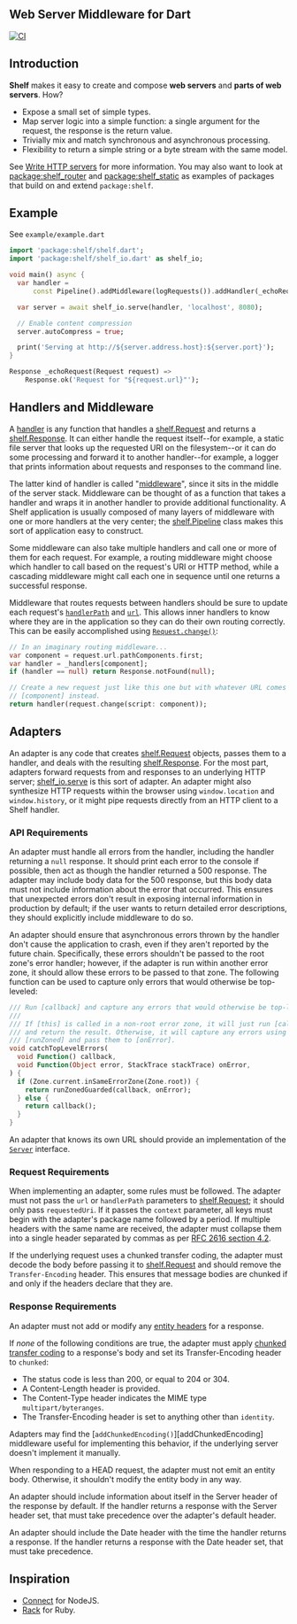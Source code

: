 ## Web Server Middleware for Dart

[![CI](https://github.com/dart-lang/shelf/workflows/CI/badge.svg?branch=master)](https://github.com/dart-lang/shelf/actions?query=workflow%3ACI+branch%3Amaster)

## Introduction

**Shelf** makes it easy to create and compose **web servers** and **parts of web
servers**. How?

* Expose a small set of simple types.
* Map server logic into a simple function: a single argument for the request,
the response is the return value.
* Trivially mix and match synchronous and asynchronous processing.
* Flexibility to return a simple string or a byte stream with the same model.

See [Write HTTP servers](https://dart.dev/tutorials/server/httpserver) for more
information. You may also want to look at
[package:shelf_router](https://pub.dev/packages/shelf_router) and
[package:shelf_static](https://pub.dev/packages/shelf_static) as examples of
packages that build on and extend `package:shelf`.

## Example

See `example/example.dart`

```dart
import 'package:shelf/shelf.dart';
import 'package:shelf/shelf_io.dart' as shelf_io;

void main() async {
  var handler =
      const Pipeline().addMiddleware(logRequests()).addHandler(_echoRequest);

  var server = await shelf_io.serve(handler, 'localhost', 8080);

  // Enable content compression
  server.autoCompress = true;

  print('Serving at http://${server.address.host}:${server.port}');
}

Response _echoRequest(Request request) =>
    Response.ok('Request for "${request.url}"');
```

## Handlers and Middleware

A [handler][] is any function that handles a [shelf.Request][] and returns a
[shelf.Response][]. It can either handle the request itself--for example, a
static file server that looks up the requested URI on the filesystem--or it can
do some processing and forward it to another handler--for example, a logger that
prints information about requests and responses to the command line.

[handler]: https://pub.dev/documentation/shelf/latest/shelf/Handler.html

[shelf.Request]: https://pub.dev/documentation/shelf/latest/shelf/Request-class.html

[shelf.Response]: https://pub.dev/documentation/shelf/latest/shelf/Response-class.html

The latter kind of handler is called "[middleware][]", since it sits in the
middle of the server stack. Middleware can be thought of as a function that
takes a handler and wraps it in another handler to provide additional
functionality. A Shelf application is usually composed of many layers of
middleware with one or more handlers at the very center; the [shelf.Pipeline][]
class makes this sort of application easy to construct.

[middleware]: https://pub.dev/documentation/shelf/latest/shelf/Middleware.html

[shelf.Pipeline]: https://pub.dev/documentation/shelf/latest/shelf/Pipeline-class.html

Some middleware can also take multiple handlers and call one or more of them for
each request. For example, a routing middleware might choose which handler to
call based on the request's URI or HTTP method, while a cascading middleware
might call each one in sequence until one returns a successful response.

Middleware that routes requests between handlers should be sure to update each
request's [`handlerPath`][handlerPath] and [`url`][url]. This allows inner
handlers to know where they are in the application so they can do their own
routing correctly. This can be easily accomplished using
[`Request.change()`][change]:

[handlerPath]: https://pub.dev/documentation/shelf/latest/shelf/Request/handlerPath.html
[url]: https://pub.dev/documentation/shelf/latest/shelf/Request/url.html
[change]: https://pub.dev/documentation/shelf/latest/shelf/Request/change.html

```dart
// In an imaginary routing middleware...
var component = request.url.pathComponents.first;
var handler = _handlers[component];
if (handler == null) return Response.notFound(null);

// Create a new request just like this one but with whatever URL comes after
// [component] instead.
return handler(request.change(script: component));
```

## Adapters

An adapter is any code that creates [shelf.Request][] objects, passes them to a
handler, and deals with the resulting [shelf.Response][]. For the most part,
adapters forward requests from and responses to an underlying HTTP server;
[shelf_io.serve][] is this sort of adapter. An adapter might also synthesize
HTTP requests within the browser using `window.location` and `window.history`,
or it might pipe requests directly from an HTTP client to a Shelf handler.

[shelf_io.serve]: https://pub.dev/documentation/shelf/latest/shelf_io/serve.html

### API Requirements

An adapter must handle all errors from the handler, including the handler
returning a `null` response. It should print each error to the console if
possible, then act as though the handler returned a 500 response. The adapter
may include body data for the 500 response, but this body data must not include
information about the error that occurred. This ensures that unexpected errors
don't result in exposing internal information in production by default; if the
user wants to return detailed error descriptions, they should explicitly include
middleware to do so.

An adapter should ensure that asynchronous errors thrown by the handler don't
cause the application to crash, even if they aren't reported by the future
chain. Specifically, these errors shouldn't be passed to the root zone's error
handler; however, if the adapter is run within another error zone, it should
allow these errors to be passed to that zone. The following function can be used
to capture only errors that would otherwise be top-leveled:

```dart
/// Run [callback] and capture any errors that would otherwise be top-leveled.
///
/// If [this] is called in a non-root error zone, it will just run [callback]
/// and return the result. Otherwise, it will capture any errors using
/// [runZoned] and pass them to [onError].
void catchTopLevelErrors(
  void Function() callback,
  void Function(Object error, StackTrace stackTrace) onError,
) {
  if (Zone.current.inSameErrorZone(Zone.root)) {
    return runZonedGuarded(callback, onError);
  } else {
    return callback();
  }
}
```

An adapter that knows its own URL should provide an implementation of the
[`Server`][server] interface.

[server]: https://pub.dev/documentation/shelf/latest/shelf/Server-class.html

### Request Requirements

When implementing an adapter, some rules must be followed. The adapter must not
pass the `url` or `handlerPath` parameters to [shelf.Request][]; it should
only pass `requestedUri`. If it passes the `context` parameter, all keys must
begin with the adapter's package name followed by a period. If multiple headers
with the same name are received, the adapter must collapse them into a single
header separated by commas as per [RFC 2616 section 4.2][].

[shelf.Request]: https://pub.dev/documentation/shelf/latest/shelf/Request/Request.html

[RFC 2616 section 4.2]: https://www.w3.org/Protocols/rfc2616/rfc2616-sec4.html

If the underlying request uses a chunked transfer coding, the adapter must
decode the body before passing it to [shelf.Request][] and should remove the
`Transfer-Encoding` header. This ensures that message bodies are chunked if and
only if the headers declare that they are.

### Response Requirements

An adapter must not add or modify any [entity headers][] for a response.

[entity headers]: https://www.w3.org/Protocols/rfc2616/rfc2616-sec7.html#sec7.1

If *none* of the following conditions are true, the adapter must apply
[chunked transfer coding][] to a response's body and set its Transfer-Encoding header to `chunked`:

* The status code is less than 200, or equal to 204 or 304.
* A Content-Length header is provided.
* The Content-Type header indicates the MIME type `multipart/byteranges`.
* The Transfer-Encoding header is set to anything other than `identity`.

[chunked transfer coding]: https://www.w3.org/Protocols/rfc2616/rfc2616-sec3.html#sec3.6.1

Adapters may find the [`addChunkedEncoding()`][addChunkedEncoding] middleware
useful for implementing this behavior, if the underlying server doesn't
implement it manually.

When responding to a HEAD request, the adapter must not emit an entity body.
Otherwise, it shouldn't modify the entity body in any way.

An adapter should include information about itself in the Server header of the
response by default. If the handler returns a response with the Server header
set, that must take precedence over the adapter's default header.

An adapter should include the Date header with the time the handler returns a
response. If the handler returns a response with the Date header set, that must
take precedence.

## Inspiration

* [Connect](https://github.com/senchalabs/connect) for NodeJS.
* [Rack](https://github.com/rack/rack) for Ruby.
